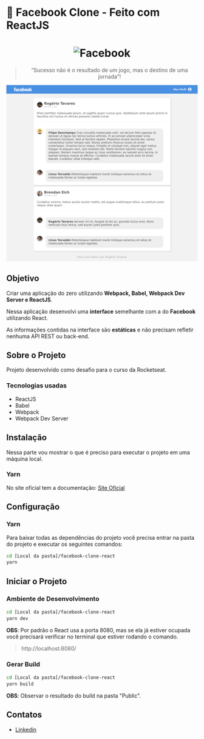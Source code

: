 # :rocket: Facebook Clone - Feito com ReactJS

<h1 align="center">
  <img alt="Facebook" title="Facebook" src="https://upload.wikimedia.org/wikipedia/commons/thumb/f/fd/Facebook-reversed.svg/1280px-Facebook-reversed.svg.png" max-width="300px" />
</h1>

<blockquote align="center">
“Sucesso não é o resultado de um jogo, mas o destino de uma jornada”!
</blockquote>

![](.github/img/printscreen.png)

## Objetivo

Criar uma aplicação do zero utilizando **Webpack, Babel, Webpack Dev Server e ReactJS**.

Nessa aplicação desenvolvi uma **interface** semelhante com a do **Facebook** utilizando React.

As informações contidas na interface são **estáticas** e não precisam refletir nenhuma API REST ou back-end.

## Sobre o Projeto

Projeto desenvolvido como desafio para o curso da Rocketseat.

### Tecnologias usadas

- ReactJS
- Babel
- Webpack
- Webpack Dev Server

## Instalação

Nessa parte vou mostrar o que é preciso para executar o projeto em uma máquina local.

### Yarn

No site oficial tem a documentação: [Site Oficial](https://classic.yarnpkg.com/pt-BR/docs/install)

## Configuração

### Yarn

Para baixar todas as dependências do projeto você precisa entrar na pasta do projeto e executar os seguintes comandos:

```sh
cd [Local da pasta]/facebook-clone-react
yarn
```

## Iniciar o Projeto

### Ambiente de Desenvolvimento

```sh
cd [Local da pasta]/facebook-clone-react
yarn dev
```

**OBS**: Por padrão o React usa a porta 8080, mas se ela já estiver ocupada você precisará verificar no terminal que estiver rodando o comando.

> http://localhost:8080/

### Gerar Build

```sh
cd [Local da pasta]/facebook-clone-react
yarn build
```

**OBS**: Observar o resultado do build na pasta "Public".

## Contatos

- [Linkedin](https://www.linkedin.com/in/rogertavaress/)
